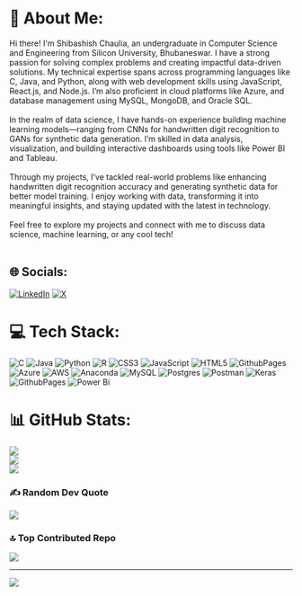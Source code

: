 # 💫 About Me:
Hi there! I'm Shibashish Chaulia, an undergraduate in Computer Science and Engineering from Silicon University, Bhubaneswar. I have a strong passion for solving complex problems and creating impactful data-driven solutions. My technical expertise spans across programming languages like C, Java, and Python, along with web development skills using JavaScript, React.js, and Node.js. I’m also proficient in cloud platforms like Azure, and database management using MySQL, MongoDB, and Oracle SQL.<br><br>In the realm of data science, I have hands-on experience building machine learning models—ranging from CNNs for handwritten digit recognition to GANs for synthetic data generation. I’m skilled in data analysis, visualization, and building interactive dashboards using tools like Power BI and Tableau.<br><br>Through my projects, I’ve tackled real-world problems like enhancing handwritten digit recognition accuracy and generating synthetic data for better model training. I enjoy working with data, transforming it into meaningful insights, and staying updated with the latest in technology.<br><br>Feel free to explore my projects and connect with me to discuss data science, machine learning, or any cool tech!<br><br>


## 🌐 Socials:
[![LinkedIn](https://img.shields.io/badge/LinkedIn-%230077B5.svg?logo=linkedin&logoColor=white)](https://www.linkedin.com/in/shibashishchaulia/) [![X](https://img.shields.io/badge/X-black.svg?logo=X&logoColor=white)](https://x.com/Shibashish1230) 

# 💻 Tech Stack:
![C](https://img.shields.io/badge/c-%2300599C.svg?style=for-the-badge&logo=c&logoColor=white) ![Java](https://img.shields.io/badge/java-%23ED8B00.svg?style=for-the-badge&logo=openjdk&logoColor=white) ![Python](https://img.shields.io/badge/python-3670A0?style=for-the-badge&logo=python&logoColor=ffdd54) ![R](https://img.shields.io/badge/r-%23276DC3.svg?style=for-the-badge&logo=r&logoColor=white) ![CSS3](https://img.shields.io/badge/css3-%231572B6.svg?style=for-the-badge&logo=css3&logoColor=white) ![JavaScript](https://img.shields.io/badge/javascript-%23323330.svg?style=for-the-badge&logo=javascript&logoColor=%23F7DF1E) ![HTML5](https://img.shields.io/badge/html5-%23E34F26.svg?style=for-the-badge&logo=html5&logoColor=white) ![GithubPages](https://img.shields.io/badge/github%20pages-121013?style=for-the-badge&logo=github&logoColor=white) ![Azure](https://img.shields.io/badge/azure-%230072C6.svg?style=for-the-badge&logo=microsoftazure&logoColor=white) ![AWS](https://img.shields.io/badge/AWS-%23FF9900.svg?style=for-the-badge&logo=amazon-aws&logoColor=white) ![Anaconda](https://img.shields.io/badge/Anaconda-%2344A833.svg?style=for-the-badge&logo=anaconda&logoColor=white) ![MySQL](https://img.shields.io/badge/mysql-4479A1.svg?style=for-the-badge&logo=mysql&logoColor=white) ![Postgres](https://img.shields.io/badge/postgres-%23316192.svg?style=for-the-badge&logo=postgresql&logoColor=white) ![Postman](https://img.shields.io/badge/Postman-FF6C37?style=for-the-badge&logo=postman&logoColor=white) ![Keras](https://img.shields.io/badge/Keras-%23D00000.svg?style=for-the-badge&logo=Keras&logoColor=white) ![GithubPages](https://img.shields.io/badge/github%20pages-121013?style=for-the-badge&logo=github&logoColor=white) ![Power Bi](https://img.shields.io/badge/power_bi-F2C811?style=for-the-badge&logo=powerbi&logoColor=black)
# 📊 GitHub Stats:
![](https://github-readme-stats.vercel.app/api?username=ShibashishChaulia&theme=tokyonight&hide_border=false&include_all_commits=true&count_private=true)<br/>
![](https://github-readme-streak-stats.herokuapp.com/?user=ShibashishChaulia&theme=tokyonight&hide_border=false)<br/>
![](https://github-readme-stats.vercel.app/api/top-langs/?username=ShibashishChaulia&theme=tokyonight&hide_border=false&include_all_commits=true&count_private=true&layout=compact)

### ✍️ Random Dev Quote
![](https://quotes-github-readme.vercel.app/api?type=horizontal&theme=tokyonight)

### 🔝 Top Contributed Repo
![](https://github-contributor-stats.vercel.app/api?username=ShibashishChaulia&limit=5&theme=tokyonight&combine_all_yearly_contributions=true)

---
[![](https://visitcount.itsvg.in/api?id=ShibashishChaulia&icon=0&color=3)](https://visitcount.itsvg.in)

<!-- Proudly created with GPRM ( https://gprm.itsvg.in ) -->
